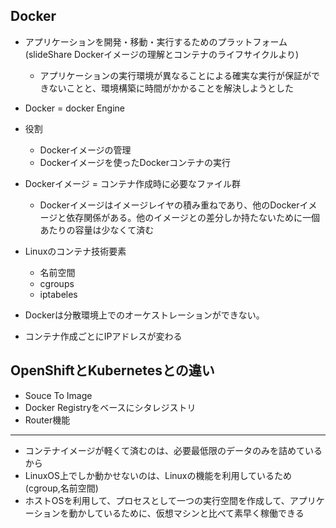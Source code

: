 ## Docker
  * アプリケーションを開発・移動・実行するためのプラットフォーム(slideShare Dockerイメージの理解とコンテナのライフサイクルより)
    * アプリケーションの実行環境が異なることによる確実な実行が保証ができないことと、環境構築に時間がかかることを解決しようとした
  * Docker = docker Engine
  * 役割
    * Dockerイメージの管理
    * Dockerイメージを使ったDockerコンテナの実行
  * Dockerイメージ = コンテナ作成時に必要なファイル群
    * Dockerイメージはイメージレイヤの積み重ねであり、他のDockerイメージと依存関係がある。他のイメージとの差分しか持たないために一個あたりの容量は少なくて済む

  * Linuxのコンテナ技術要素
    * 名前空間
    * cgroups
    * iptabeles

  * Dockerは分散環境上でのオーケストレーションができない。
  * コンテナ作成ごとにIPアドレスが変わる

## OpenShiftとKubernetesとの違い
* Souce To Image
* Docker Registryをベースにシタレジストリ
* Router機能
　
---
* コンテナイメージが軽くて済むのは、必要最低限のデータのみを詰めているから
* LinuxOS上でしか動かせないのは、Linuxの機能を利用しているため(cgroup,名前空間)
* ホストOSを利用して、プロセスとして一つの実行空間を作成して、アプリケーションを動かしているために、仮想マシンと比べて素早く稼働できる

